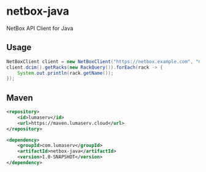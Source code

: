 # netbox-java
NetBox API Client for Java

## Usage
```java
NetBoxClient client = new NetBoxClient("https://netbox.example.com", "mysupersecureapitoken");
client.dcim().getRacks(new RackQuery()).forEach(rack -> {
    System.out.println(rack.getName());
});
```

## Maven
```xml
<repository>
    <id>lumaserv</id>
    <url>https://maven.lumaserv.cloud</url>
</repository>
```
```xml
<dependency>
    <groupId>com.lumaserv</groupId>
    <artifactId>netbox-java</artifactId>
    <version>1.0-SNAPSHOT</version>
</dependency>
```